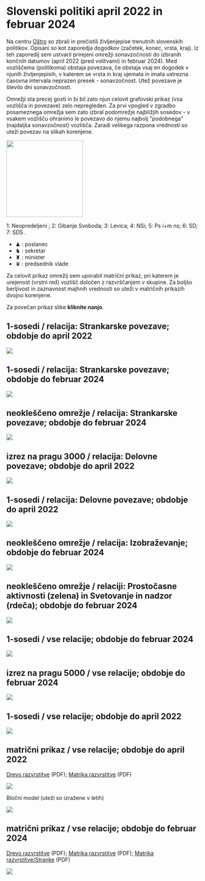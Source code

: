 # Slovenski politiki april 2022 in februar 2024

Na centru [Oštro](https://www.ostro.si/) so zbrali in prečistili življenjepise trenutnih slovenskih politikov. Opisani so kot zaporedja dogodkov (začetek, konec, vrsta, kraj). Iz teh zaporedij sem ustvaril prirejeni omrežji sonavzočnosti do izbranih končnih datumov (april 2022 (pred volitvami) in februar 2024). Med vozliščema (politikoma) obstaja povezava, če obstaja vsaj en dogodek v njunih življenjepisih, v katerem se vrsta in kraj ujemata in imata ustrezna časovna intervala neprazen presek - sonavzočnost. Utež povezave je število dni sonavzočnosti. 

Omrežji sta precej gosti in bi bil zato njun celovit grafovski prikaz (vsa vozlišča in povezave) zelo nepregleden. Za prvi vpogled v zgradbo posameznega omrežja sem zato izbral podomrežje najbližjih sosedov - v vsakem vozlišču ohranimo le povezavo do njemu najbolj "podobnega" (najdaljša sonavzočnost) vozlišča. Zaradi velikega razpona vrednosti so uteži povezav na slikah korenjene. 

<img src="https://raw.githubusercontent.com/bavla/TQ/master/trajectories/Feb24/NodeColors.png" width="200">

1: Neopredeljeni ; 2: Gibanje Svoboda; 3: Levica; 4: NSi; 5: Ps i+m ns; 6: SD; 7: SDS .

   - ♟ : poslanec
   - ♞ : sekretar
   - ♜ : minister
   - ♛ : predsednik vlade
     
Za celovit prikaz omrežij sem uporabil matrični prikaz, pri katerem je urejenost (vrstni red) vozlišč določen z razvrščanjem v skupine.
Za boljšo berljivost in zaznavnost majhnih vrednosti so uteži v matričnih prikazih dvojno korenjene.

Za povečan prikaz slike **kliknite nanjo**.


## 1-sosedi / relacija: Strankarske povezave; obdobje do april 2022
 <img src="https://raw.githubusercontent.com/bavla/TQ/master/trajectories/Feb24/1-neigbApr22Party.svg?sanitize=true">

## 1-sosedi / relacija: Strankarske povezave; obdobje do februar 2024
 <img src="https://raw.githubusercontent.com/bavla/TQ/master/trajectories/Feb24/1-neigbFeb24Party.svg?sanitize=true">

## neokleščeno omrežje / relacija: Strankarske povezave; obdobje do februar 2024
 <img src="https://raw.githubusercontent.com/bavla/TQ/master/trajectories/Feb24/Feb24Party.svg?sanitize=true">

## izrez na pragu 3000 / relacija: Delovne povezave; obdobje do april 2022
 <img src="https://raw.githubusercontent.com/bavla/TQ/master/trajectories/Feb24/cut3000Apr22Work.svg?sanitize=true">

## 1-sosedi / relacija: Delovne povezave; obdobje do april 2022
 <img src="https://raw.githubusercontent.com/bavla/TQ/master/trajectories/Feb24/1-neigbApr22Work.svg?sanitize=true">

## neokleščeno omrežje / relacija: Izobraževanje; obdobje do februar 2024
 <img src="https://raw.githubusercontent.com/bavla/TQ/master/trajectories/Feb24/Feb24Edu.svg?sanitize=true">

## neokleščeno omrežje / relaciji: Prostočasne aktivnosti (zelena) in Svetovanje in nadzor (rdeča); obdobje do februar 2024
 <img src="https://raw.githubusercontent.com/bavla/TQ/master/trajectories/Feb24/Feb24Other.svg?sanitize=true">

## 1-sosedi / vse relacije; obdobje do februar 2024
 <img src="https://raw.githubusercontent.com/bavla/TQ/master/trajectories/Feb24/Feb24All-1.svg?sanitize=true">

## izrez na pragu 5000 / vse relacije; obdobje do februar 2024
 <img src="https://raw.githubusercontent.com/bavla/TQ/master/trajectories/Feb24/Feb24cut5M.svg?sanitize=true">

## 1-sosedi / vse relacije; obdobje do april 2022
 <img src="https://raw.githubusercontent.com/bavla/TQ/master/trajectories/Feb24/1-neigbApr22all.svg?sanitize=true">

## matrični prikaz / vse relacije; obdobje do april 2022
[Drevo razvrstitve](dendro22.pdf) (PDF); [Matrika razvrstitve](matrix22b.pdf) (PDF)

 <img src="https://raw.githubusercontent.com/bavla/TQ/master/trajectories/Feb24/matrix22b.svg?sanitize=true">

Bločni model (uteži so izražene v letih)

 <img src="https://raw.githubusercontent.com/bavla/TQ/master/trajectories/Feb24/BM22y2L.svg?sanitize=true">

## matrični prikaz / vse relacije; obdobje do februar 2024
[Drevo razvrstitve](dendro24.pdf) (PDF); [Matrika razvrstitve](matrix24.pdf) (PDF); [Matrika razvrstitve/Stranke](matrix24col.pdf) (PDF)

 <img src="https://raw.githubusercontent.com/bavla/TQ/master/trajectories/Feb24/matrix24c.svg?sanitize=true">

